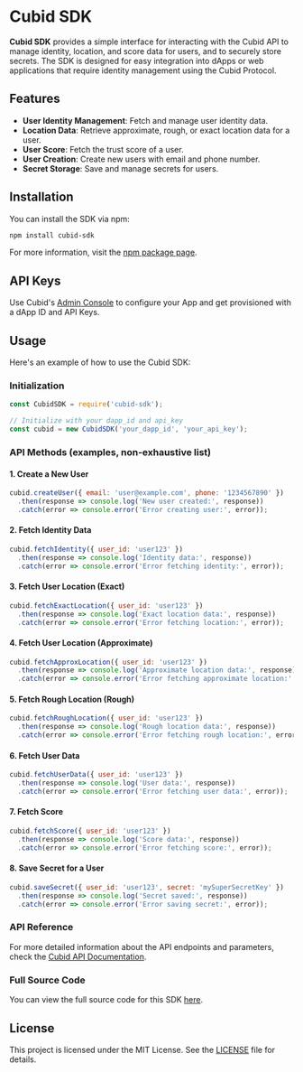 
# Cubid SDK

**Cubid SDK** provides a simple interface for interacting with the Cubid API to manage identity, location, and score data for users, and to securely store secrets. The SDK is designed for easy integration into dApps or web applications that require identity management using the Cubid Protocol.

## Features

- **User Identity Management**: Fetch and manage user identity data.
- **Location Data**: Retrieve approximate, rough, or exact location data for a user.
- **User Score**: Fetch the trust score of a user.
- **User Creation**: Create new users with email and phone number.
- **Secret Storage**: Save and manage secrets for users.

## Installation

You can install the SDK via npm:

```bash
npm install cubid-sdk
```

For more information, visit the [npm package page](https://www.npmjs.com/package/cubid-sdk).

## API Keys

Use Cubid's [Admin Console](https://admin.cubid.me/admin) to configure your App and get provisioned with a dApp ID and API Keys.

## Usage

Here's an example of how to use the Cubid SDK:

### Initialization

```javascript
const CubidSDK = require('cubid-sdk');

// Initialize with your dapp_id and api_key
const cubid = new CubidSDK('your_dapp_id', 'your_api_key');
```

### API Methods (examples, non-exhaustive list)

#### 1. **Create a New User**

```javascript
cubid.createUser({ email: 'user@example.com', phone: '1234567890' })
  .then(response => console.log('New user created:', response))
  .catch(error => console.error('Error creating user:', error));
```

#### 2. **Fetch Identity Data**

```javascript
cubid.fetchIdentity({ user_id: 'user123' })
  .then(response => console.log('Identity data:', response))
  .catch(error => console.error('Error fetching identity:', error));
```

#### 3. **Fetch User Location (Exact)**

```javascript
cubid.fetchExactLocation({ user_id: 'user123' })
  .then(response => console.log('Exact location data:', response))
  .catch(error => console.error('Error fetching location:', error));
```

#### 4. **Fetch User Location (Approximate)**

```javascript
cubid.fetchApproxLocation({ user_id: 'user123' })
  .then(response => console.log('Approximate location data:', response))
  .catch(error => console.error('Error fetching approximate location:', error));
```

#### 5. **Fetch Rough Location (Rough)**

```javascript
cubid.fetchRoughLocation({ user_id: 'user123' })
  .then(response => console.log('Rough location data:', response))
  .catch(error => console.error('Error fetching rough location:', error));
```

#### 6. **Fetch User Data**

```javascript
cubid.fetchUserData({ user_id: 'user123' })
  .then(response => console.log('User data:', response))
  .catch(error => console.error('Error fetching user data:', error));
```

#### 7. **Fetch Score**

```javascript
cubid.fetchScore({ user_id: 'user123' })
  .then(response => console.log('Score data:', response))
  .catch(error => console.error('Error fetching score:', error));
```
#### 8. **Save Secret for a User**

```javascript
cubid.saveSecret({ user_id: 'user123', secret: 'mySuperSecretKey' })
  .then(response => console.log('Secret saved:', response))
  .catch(error => console.error('Error saving secret:', error));
```

### API Reference

For more detailed information about the API endpoints and parameters, check the [Cubid API Documentation](https://docs.cubid.me/#/api-reference).

### Full Source Code

You can view the full source code for this SDK [here](https://github.com/Cubid-Me/cubid-sdk/blob/master/src/index.js).

## License

This project is licensed under the MIT License. See the [LICENSE](LICENSE) file for details.
